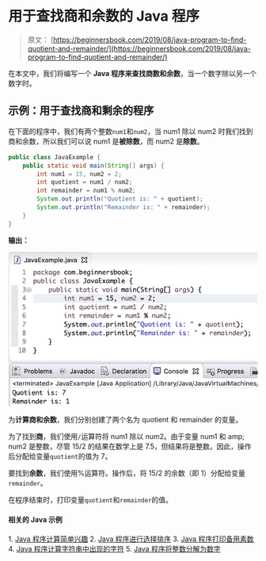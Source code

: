 # 用于查找商和余数的 Java 程序

> 原文： [https://beginnersbook.com/2019/08/java-program-to-find-quotient-and-remainder/](https://beginnersbook.com/2019/08/java-program-to-find-quotient-and-remainder/)

在本文中，我们将编写一个 **Java 程序来查找商数和余数**，当一个数字除以另一个数字时。

## 示例：用于查找商和剩余的程序

在下面的程序中，我们有两个整数`num1`和`num2`，当 num1 除以 num2 时我们找到商和余数，所以我们可以说 num1 是**被除数**，而 num2 是**除数**。

```java
public class JavaExample {
    public static void main(String[] args) {
        int num1 = 15, num2 = 2;
        int quotient = num1 / num2;
        int remainder = num1 % num2;
        System.out.println("Quotient is: " + quotient);
        System.out.println("Remainder is: " + remainder);
    }
}
```

**输出：**

![Java Program to Find Quotient and Remainder](img/e3ec336ae931b9e1ae8a67aacbd5dc94.jpg)

为**计算商和余数**，我们分别创建了两个名为 quotient 和 remainder 的变量。

为了找到**商**，我们使用`/`运算符将 num1 除以 num2。由于变量 num1 和 amp; num2 是整数，尽管 15/2 的结果在数学上是 7.5，但结果将是整数。因此，操作后分配给变量`quotient`的值为 7。

要找到**余数**，我们使用%运算符。操作后，将 15/2 的余数（即 1）分配给变量`remainder`。

在程序结束时，打印变量`quotient`和`remainder`的值。

#### 相关的 Java 示例

1\. [Java 程序计算简单兴趣](https://beginnersbook.com/2019/07/java-program-to-calculate-simple-interest/)
2\. [Java 程序进行选择排序](https://beginnersbook.com/2019/04/java-program-for-selection-sorting/)
3\. [Java 程序打印备用素数](https://beginnersbook.com/2019/04/java-program-to-print-alternate-prime-numbers/)
4\. [Java 程序计算字符串中出现的字符](https://beginnersbook.com/2019/04/java-program-to-find-the-occurrence-of-a-character-in-a-string/)
5\. [Java 程序将整数分解为数字](https://beginnersbook.com/2019/02/java-program-to-break-integer-into-digits/)